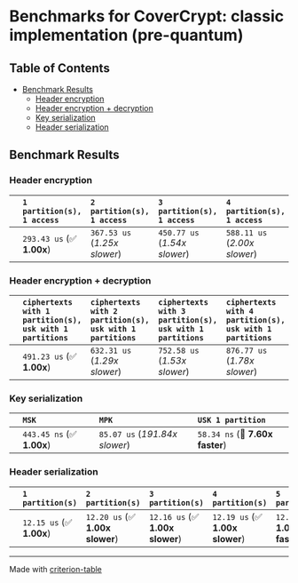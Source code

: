 # Benchmarks for CoverCrypt: classic implementation (pre-quantum)

## Table of Contents

- [Benchmark Results](#benchmark-results)
    - [Header encryption](#header-encryption)
    - [Header encryption + decryption](#header-encryption-+-decryption)
    - [Key serialization](#key-serialization)
    - [Header serialization](#header-serialization)

## Benchmark Results

### Header encryption

|        | `1 partition(s), 1 access`          | `2 partition(s), 1 access`          | `3 partition(s), 1 access`          | `4 partition(s), 1 access`          | `5 partition(s), 1 access`           |
|:-------|:------------------------------------|:------------------------------------|:------------------------------------|:------------------------------------|:------------------------------------ |
|        | `293.43 us` (✅ **1.00x**)           | `367.53 us` (*1.25x slower*)      | `450.77 us` (*1.54x slower*)      | `588.11 us` (*2.00x slower*)      | `627.62 us` (*2.14x slower*)       |

### Header encryption + decryption

|        | `ciphertexts with 1 partition(s), usk with 1 partitions`          | `ciphertexts with 2 partition(s), usk with 1 partitions`          | `ciphertexts with 3 partition(s), usk with 1 partitions`          | `ciphertexts with 4 partition(s), usk with 1 partitions`          | `ciphertexts with 5 partition(s), usk with 1 partitions`          | `ciphertexts with 1 partition(s), usk with 2 partitions`          | `ciphertexts with 2 partition(s), usk with 2 partitions`          | `ciphertexts with 3 partition(s), usk with 2 partitions`          | `ciphertexts with 4 partition(s), usk with 2 partitions`          | `ciphertexts with 5 partition(s), usk with 2 partitions`          | `ciphertexts with 1 partition(s), usk with 3 partitions`          | `ciphertexts with 2 partition(s), usk with 3 partitions`          | `ciphertexts with 3 partition(s), usk with 3 partitions`          | `ciphertexts with 4 partition(s), usk with 3 partitions`          | `ciphertexts with 5 partition(s), usk with 3 partitions`           |
|:-------|:------------------------------------------------------------------|:------------------------------------------------------------------|:------------------------------------------------------------------|:------------------------------------------------------------------|:------------------------------------------------------------------|:------------------------------------------------------------------|:------------------------------------------------------------------|:------------------------------------------------------------------|:------------------------------------------------------------------|:------------------------------------------------------------------|:------------------------------------------------------------------|:------------------------------------------------------------------|:------------------------------------------------------------------|:------------------------------------------------------------------|:------------------------------------------------------------------ |
|        | `491.23 us` (✅ **1.00x**)                                         | `632.31 us` (*1.29x slower*)                                    | `752.58 us` (*1.53x slower*)                                    | `876.77 us` (*1.78x slower*)                                    | `1.04 ms` (*2.12x slower*)                                      | `487.07 us` (✅ **1.01x faster**)                                  | `662.65 us` (*1.35x slower*)                                    | `852.29 us` (*1.74x slower*)                                    | `1.01 ms` (*2.06x slower*)                                      | `1.16 ms` (*2.37x slower*)                                      | `565.50 us` (*1.15x slower*)                                    | `795.23 us` (*1.62x slower*)                                    | `1.01 ms` (*2.05x slower*)                                      | `1.22 ms` (*2.48x slower*)                                      | `1.43 ms` (*2.91x slower*)                                       |

### Key serialization

|        | `MSK`                     | `MPK`                             | `USK 1 partition`                |
|:-------|:--------------------------|:----------------------------------|:-------------------------------- |
|        | `443.45 ns` (✅ **1.00x**) | `85.07 us` (*191.84x slower*)   | `58.34 ns` (🚀 **7.60x faster**)  |

### Header serialization

|        | `1 partition(s)`          | `2 partition(s)`                | `3 partition(s)`                | `4 partition(s)`                | `5 partition(s)`                 |
|:-------|:--------------------------|:--------------------------------|:--------------------------------|:--------------------------------|:-------------------------------- |
|        | `12.15 us` (✅ **1.00x**)  | `12.20 us` (✅ **1.00x slower**) | `12.16 us` (✅ **1.00x slower**) | `12.19 us` (✅ **1.00x slower**) | `12.13 us` (✅ **1.00x faster**)  |

---
Made with [criterion-table](https://github.com/nu11ptr/criterion-table)
